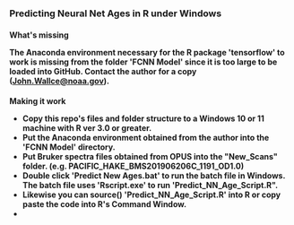 <h3 >Predicting Neural Net Ages in R under Windows

<h4> What's missing
  
The Anaconda environment necessary for the R package 'tensorflow' to work is missing from the folder 'FCNN Model' since it is too large to be loaded into GitHub. Contact the author for a copy (John.Wallce@noaa.gov).

<h4> Making it work

- Copy this repo's files and folder structure to a Windows 10 or 11 machine with R ver 3.0 or greater.
- Put the Anaconda environment obtained from the author into the 'FCNN Model' directory.
- Put Bruker spectra files obtained from OPUS into the "New_Scans" folder. (e.g. PACIFIC_HAKE_BMS201906206C_1191_OD1.0)
- Double click 'Predict New Ages.bat' to run the batch file in Windows. The batch file uses 'Rscript.exe' to run 'Predict_NN_Age_Script.R".
- Likewise you can source() 'Predict_NN_Age_Script.R' into R or copy paste the code into R's Command Window.
- 


<br/> 
